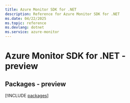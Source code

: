 ```yaml
---
title: Azure Monitor SDK for .NET
description: Reference for Azure Monitor SDK for .NET
ms.date: 04/22/2025
ms.topic: reference
ms.devlang: dotnet
ms.service: azure-monitor
---
```

# Azure Monitor SDK for .NET - preview
## Packages - preview
[!INCLUDE [packages](monitor-index.md)]